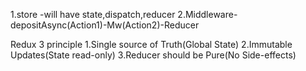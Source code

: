 1.store -will have state,dispatch,reducer
2.Middleware-depositAsync(Action1)-Mw(Action2)-Reducer


Redux 3 principle 
1.Single source of Truth(Global State)
2.Immutable Updates(State read-only)
3.Reducer should be Pure(No Side-effects)
